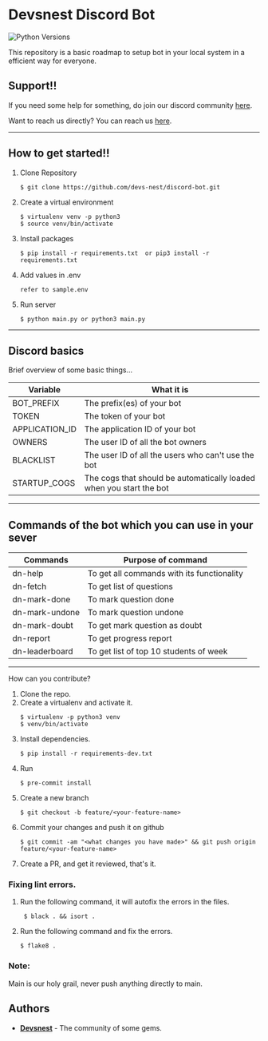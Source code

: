 # Devsnest Discord Bot
![Python Versions](https://img.shields.io/badge/python-3.6%20%7C%203.7%20%7C%203.8-orange)

This repository is a basic roadmap to setup bot in your local system in a efficient way for everyone.

## Support!!

If you need some help for something, do join our discord community [here](https://discord.gg/ZUAJYjqD).

Want to reach us directly? You can reach us [here](https://devsnest.in/).

---------------------------------------------------------------------------------------------

## How to get started!!

1. Clone Repository
    ```shell script
    $ git clone https://github.com/devs-nest/discord-bot.git
    ```
2. Create a virtual environment
    ```shell script
    $ virtualenv venv -p python3
    $ source venv/bin/activate
    ```

3. Install packages
    ```shell script
    $ pip install -r requirements.txt  or pip3 install -r requirements.txt
    ```

4. Add values in .env
    ```
    refer to sample.env
    ```
5. Run server
    ```shell script
    $ python main.py or python3 main.py
    ```
---------------------------------------------------------------------------------------------

## Discord basics

Brief overview of some basic things...

| Variable          | What it is                                                            |
| ------------------| ----------------------------------------------------------------------|
| BOT_PREFIX        | The prefix(es) of your bot                                            |
| TOKEN             | The token of your bot                                                 |
| APPLICATION_ID    | The application ID of your bot                                        |
| OWNERS            | The user ID of all the bot owners                                     |
| BLACKLIST         | The user ID of all the users who can't use the bot                    |
| STARTUP_COGS      | The cogs that should be automatically loaded when you start the bot   |
---------------------------------------------------------------------------------------------
## Commands of the bot which you can use in your sever

|  Commands         | Purpose of command                                                    |
| ------------------| ----------------------------------------------------------------------|
| dn-help           | To get all commands with its functionality                            |
| dn-fetch          | To get list of questions                                              |
| dn-mark-done      | To mark question done                                                 |
| dn-mark-undone    | To mark question undone                                               |
| dn-mark-doubt     | To get mark question as doubt                                         | 
| dn-report         | To get progress report                                                |
| dn-leaderboard    | To get list of top 10 students of week                                |
---------------------------------------------------------------------------------------------

How can you contribute?

1. Clone the repo.
2. Create a virtualenv and activate it.
   ```shell script
   $ virtualenv -p python3 venv
   $ venv/bin/activate
   ```
3. Install dependencies.
   ```shell script
   $ pip install -r requirements-dev.txt
   ```
4. Run
   ```shell script
   $ pre-commit install
   ```
5. Create a new branch
   ```shell script
   $ git checkout -b feature/<your-feature-name>
   ```
6. Commit your changes and push it on github
   ```shell script
   $ git commit -am "<what changes you have made>" && git push origin feature/<your-feature-name>
   ```
7. Create a PR, and get it reviewed, that's it.

### Fixing lint errors.
1. Run the following command, it will autofix the errors in the files.
   ```shell script
    $ black . && isort .
   ```
2. Run the following command and fix the errors.
    ```shell script
    $ flake8 .
   ```

### Note:
Main is our holy grail, never push anything directly to main.

## Authors
* **[Devsnest](https://github.com/devs-nest)** - The community of some gems.
